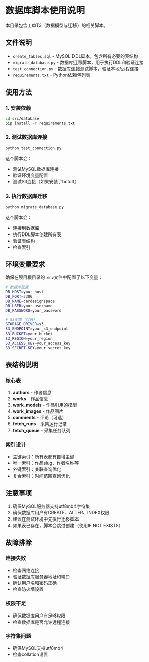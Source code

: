 # 数据库脚本使用说明

本目录包含工单T3（数据模型与迁移）的相关脚本。

## 文件说明

- `create_tables.sql` - MySQL DDL脚本，包含所有必要的表结构
- `migrate_database.py` - 数据库迁移脚本，用于执行DDL和验证连接
- `test_connection.py` - 数据库连接测试脚本，验证本地/远程连接
- `requirements.txt` - Python依赖包列表

## 使用方法

### 1. 安装依赖

```bash
cd src/database
pip install -r requirements.txt
```

### 2. 测试数据库连接

```bash
python test_connection.py
```

这个脚本会：
- 测试MySQL数据库连接
- 验证环境变量配置
- 测试S3连接（如果安装了boto3）

### 3. 执行数据库迁移

```bash
python migrate_database.py
```

这个脚本会：
- 连接到数据库
- 执行DDL脚本创建所有表
- 验证表结构
- 检查索引

## 环境变量要求

确保在项目根目录的`.env`文件中配置了以下变量：

```bash
# 数据库配置
DB_HOST=your_host
DB_PORT=3306
DB_NAME=cardesignspace
DB_USER=your_username
DB_PASSWORD=your_password

# S3配置（可选）
STORAGE_DRIVER=s3
S3_ENDPOINT=your_s3_endpoint
S3_BUCKET=your_bucket
S3_REGION=your_region
S3_ACCESS_KEY=your_access_key
S3_SECRET_KEY=your_secret_key
```

## 表结构说明

### 核心表

1. **authors** - 作者信息
2. **works** - 作品信息
3. **work_models** - 作品引用的模型
4. **work_images** - 作品图片
5. **comments** - 评论（可选）
6. **fetch_runs** - 采集运行记录
7. **fetch_queue** - 采集任务队列

### 索引设计

- 主键索引：所有表都有自增主键
- 唯一索引：作品slug、作者名称等
- 外键索引：关联查询优化
- 复合索引：时间范围查询优化

## 注意事项

1. 确保MySQL服务器支持utf8mb4字符集
2. 确保数据库用户有CREATE、ALTER、INDEX权限
3. 建议在测试环境中先执行迁移脚本
4. 如果表已存在，脚本会跳过创建（使用IF NOT EXISTS）

## 故障排除

### 连接失败
- 检查网络连接
- 验证数据库服务器地址和端口
- 确认用户名和密码正确
- 检查防火墙设置

### 权限不足
- 确保数据库用户有足够权限
- 检查数据库是否允许远程连接

### 字符集问题
- 确保MySQL支持utf8mb4
- 检查collation设置
